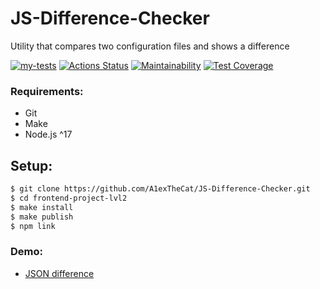 # JS-Difference-Checker
Utility that compares two configuration files and shows a difference

[![my-tests](https://github.com/A1exTheCat/frontend-project-46/actions/workflows/my-tests.yml/badge.svg)](https://github.com/A1exTheCat/frontend-project-46/actions/workflows/my-tests.yml)
[![Actions Status](https://github.com/A1exTheCat/frontend-project-46/workflows/hexlet-check/badge.svg)](https://github.com/A1exTheCat/frontend-project-46/actions)
[![Maintainability](https://api.codeclimate.com/v1/badges/6bd1d23e29d074a87c13/maintainability)](https://codeclimate.com/github/A1exTheCat/frontend-project-46/maintainability)
[![Test Coverage](https://api.codeclimate.com/v1/badges/6bd1d23e29d074a87c13/test_coverage)](https://codeclimate.com/github/A1exTheCat/frontend-project-46/test_coverage)

### Requirements:
* Git
* Make
* Node.js ^17

## Setup:
```sh
$ git clone https://github.com/A1exTheCat/JS-Difference-Checker.git
$ cd frontend-project-lvl2
$ make install
$ make publish
$ npm link
```

### Demo:
* [JSON difference](https://asciinema.org/a/544093)
